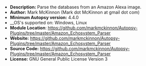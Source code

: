 - __Description:__ Parse the databases from an Amazon Alexa image.
- __Author:__ Mark McKinnon (Mark dot McKinnon at gmail dot com)
- __Minimum Autopsy version:__ 4.4.0
- __OS's supported on: Windows, Linux
- __Module Location__: https://github.com/markmckinnon/Autopsy-Plugins/tree/master/Amazon_Echosystem_Parser
- __Website:__ https://github.com/markmckinnon/Autopsy-Plugins/tree/master/Amazon_Echosystem_Parser
- __Source Code:__ https://github.com/markmckinnon/Autopsy-Plugins/tree/master/Amazon_Echosystem_Parser
- __License:__ GNU General Public License Version 3